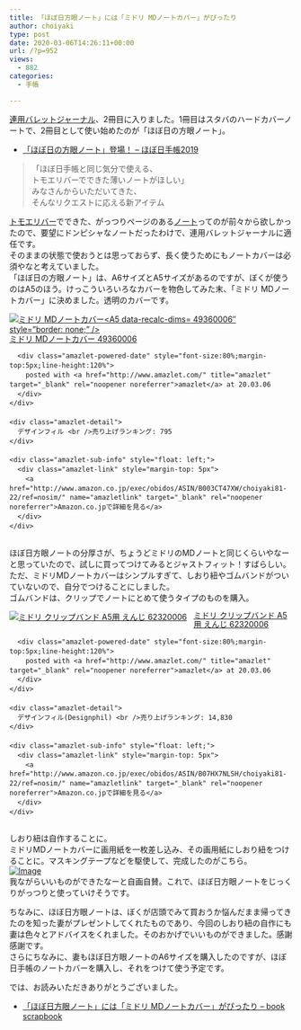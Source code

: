 ```yaml
---
title: 「ほぼ日方眼ノート」には「ミドリ MDノートカバー」がぴったり
author: choiyaki
type: post
date: 2020-03-06T14:26:11+00:00
url: /?p=952
views:
  - 882
categories:
  - 手帳

---
```

[連用バレットジャーナル][1]、2冊目に入りました。1冊目はスタバのハードカバーノートで、2冊目として使い始めたのが「ほぼ日の方眼ノート」。

  * [「ほぼ日の方眼ノート」登場！ &#8211; ほぼ日手帳2019][2]

> 「ほぼ日手帳と同じ気分で使える、  
> トモエリバーでできた薄いノートがほしい」  
> みなさんからいただいてきた、  
> そんなリクエストに応える新アイテム

[トモエリバー][3]でできた、がっつりページのある[ノート][4]ってのが前々から欲しかったので、要望にドンピシャなノートだったわけで、連用バレットジャーナルに適任です。  
そのままの状態で使おうとは思っておらず、長く使うためにもノートカバーは必須やなと考えていました。  
「ほぼ日の方眼ノート」は、A6サイズとA5サイズがあるのですが、ぼくが使うのはA5のほう。けっこういろいろなカバーを物色してみた末、「ミドリ MDノートカバー」に決めました。透明のカバーです。

<div class="amazlet-box" style="margin-bottom:0px;">
  <div class="amazlet-image" style="float:left;margin:0px 12px 1px 0px;">
    <a href="http://www.amazon.co.jp/exec/obidos/ASIN/B003CT47XW/choiyaki81-22/ref=nosim/" name="amazletlink" target="_blank" rel="noopener noreferrer"><img src="https://i2.wp.com/images-fe.ssl-images-amazon.com/images/I/31X%2Bz1k5c7L._SL160_.jpg?w=660&ssl=1" alt="ミドリ MDノートカバー<A5 data-recalc-dims="1"> 49360006&#8243; style=&#8221;border: none;&#8221; /></a>
  </div>
  
  <div class="amazlet-info" style="line-height:120%; margin-bottom: 10px">
    <div class="amazlet-name" style="margin-bottom:10px;line-height:120%">
      <a href="http://www.amazon.co.jp/exec/obidos/ASIN/B003CT47XW/choiyaki81-22/ref=nosim/" name="amazletlink" target="_blank" rel="noopener noreferrer">ミドリ MDノートカバー<A5> 49360006</a></p> 
      
      <div class="amazlet-powered-date" style="font-size:80%;margin-top:5px;line-height:120%">
        posted with <a href="http://www.amazlet.com/" title="amazlet" target="_blank" rel="noopener noreferrer">amazlet</a> at 20.03.06
      </div>
    </div>
    
    <div class="amazlet-detail">
      デザインフィル <br />売り上げランキング: 795
    </div>
    
    <div class="amazlet-sub-info" style="float: left;">
      <div class="amazlet-link" style="margin-top: 5px">
        <a href="http://www.amazon.co.jp/exec/obidos/ASIN/B003CT47XW/choiyaki81-22/ref=nosim/" name="amazletlink" target="_blank" rel="noopener noreferrer">Amazon.co.jpで詳細を見る</a>
      </div>
    </div>
  </div>
  
  <div class="amazlet-footer" style="clear: left">
  </div>
</div>

ほぼ日方眼ノートの分厚さが、ちょうどミドリのMDノートと同じくらいやなーと思っていたので、試しに買ってつけてみるとジャストフィット！すばらしい。  
ただ、ミドリMDノートカバーはシンプルすぎて、しおり紐やゴムバンドがついていないので、自分でつけることにしました。  
ゴムバンドは、クリップでノートにとめて使うタイプのものを購入。

<div class="amazlet-box" style="margin-bottom:0px;">
  <div class="amazlet-image" style="float:left;margin:0px 12px 1px 0px;">
    <a href="http://www.amazon.co.jp/exec/obidos/ASIN/B07HX7NLSH/choiyaki81-22/ref=nosim/" name="amazletlink" target="_blank" rel="noopener noreferrer"><img src="https://i1.wp.com/images-fe.ssl-images-amazon.com/images/I/312%2BhyLrGaL._SL160_.jpg?w=660&#038;ssl=1" alt="ミドリ クリップバンド A5用 えんじ 62320006" style="border: none;" data-recalc-dims="1" /></a>
  </div>
  
  <div class="amazlet-info" style="line-height:120%; margin-bottom: 10px">
    <div class="amazlet-name" style="margin-bottom:10px;line-height:120%">
      <a href="http://www.amazon.co.jp/exec/obidos/ASIN/B07HX7NLSH/choiyaki81-22/ref=nosim/" name="amazletlink" target="_blank" rel="noopener noreferrer">ミドリ クリップバンド A5用 えんじ 62320006</a></p> 
      
      <div class="amazlet-powered-date" style="font-size:80%;margin-top:5px;line-height:120%">
        posted with <a href="http://www.amazlet.com/" title="amazlet" target="_blank" rel="noopener noreferrer">amazlet</a> at 20.03.06
      </div>
    </div>
    
    <div class="amazlet-detail">
      デザインフィル(Designphil) <br />売り上げランキング: 14,830
    </div>
    
    <div class="amazlet-sub-info" style="float: left;">
      <div class="amazlet-link" style="margin-top: 5px">
        <a href="http://www.amazon.co.jp/exec/obidos/ASIN/B07HX7NLSH/choiyaki81-22/ref=nosim/" name="amazletlink" target="_blank" rel="noopener noreferrer">Amazon.co.jpで詳細を見る</a>
      </div>
    </div>
  </div>
  
  <div class="amazlet-footer" style="clear: left">
  </div>
</div>

しおり紐は自作することに。  
ミドリMDノートカバーに画用紙を一枚差し込み、その画用紙にしおり紐をつけることに。マスキングテープなどを駆使して、完成したのがこちら。  
[![Image][5]][6]  
我ながらいいものができたなーと自画自賛。これで、ほぼ日方眼ノートをじっくりがっつりと使っていけそうです。

ちなみに、ほぼ日方眼ノートは、ぼくが店頭でみて買おうか悩んだまま帰ってきたのを知った妻がプレゼントしてくれたものであり、今回のしおり紐の自作にも妻は色々とアドバイスをくれました。そのおかげでいいものができました。感謝感謝です。  
さらにちなみに、妻もほぼ日方眼ノートのA6サイズを購入したのですが、ほぼ日手帳のノートカバーを購入し、それをつけて使う予定です。

では、お読みいただきありがとうございました。

  * [「ほぼ日方眼ノート」には「ミドリ MDノートカバー」がぴったり &#8211; book scrapbook][7]

 [1]: https://scrapbox.io/choiyaki-hondana/%E9%80%A3%E7%94%A8%E3%83%90%E3%83%AC%E3%83%83%E3%83%88%E3%82%B8%E3%83%A3%E3%83%BC%E3%83%8A%E3%83%AB
 [2]: https://www.1101.com/store/techo/ja/magazine/2019/summer/hougan.html
 [3]: https://scrapbox.io/choiyaki-hondana/%E3%83%88%E3%83%A2%E3%82%A8%E3%83%AA%E3%83%90%E3%83%BC
 [4]: https://scrapbox.io/choiyaki-hondana/%E3%83%8E%E3%83%BC%E3%83%88
 [5]: https://gyazo.com/78849a1a9072dbc527dc54d0fa7211ef/thumb/1000
 [6]: https://gyazo.com/78849a1a9072dbc527dc54d0fa7211ef
 [7]: https://scrapbox.io/choiyaki-hondana/%E3%80%8C%E3%81%BB%E3%81%BC%E6%97%A5%E6%96%B9%E7%9C%BC%E3%83%8E%E3%83%BC%E3%83%88%E3%80%8D%E3%81%AB%E3%81%AF%E3%80%8C%E3%83%9F%E3%83%89%E3%83%AA_MD%E3%83%8E%E3%83%BC%E3%83%88%E3%82%AB%E3%83%90%E3%83%BC%E3%80%8D%E3%81%8C%E3%81%B4%E3%81%A3%E3%81%9F%E3%82%8A